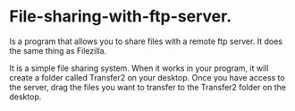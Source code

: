 # File-sharing-with-ftp-server.
Is a program that allows you to share files with a remote ftp server. It does the same thing as Filezilla.

It is a simple file sharing system. When it works in your program, it will create a folder called Transfer2 on your desktop. 
Once you have access to the server, drag the files you want to transfer to the Transfer2 folder on the desktop.
